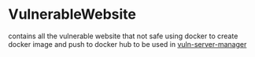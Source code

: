 # VulnerableWebsite

contains all the vulnerable website that not safe
using docker to create docker image and push to docker hub to be used in [vuln-server-manager](https://github.com/NirushaaaR/vuln-server-manager)

